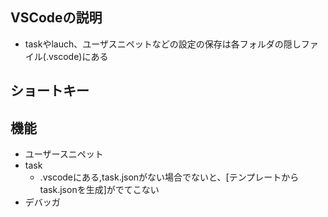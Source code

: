 ## VSCodeの説明
- taskやlauch、ユーザスニペットなどの設定の保存は各フォルダの隠しファイル(.vscode)にある

## ショートキー


## 機能
- ユーザースニペット
- task
  - .vscodeにある,task.jsonがない場合でないと、\[テンプレートからtask.jsonを生成]がでてこない 
- デバッガ

